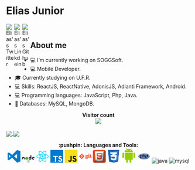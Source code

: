 # Elias Junior

<a href="https://twitter.com/ninojuniornino">
  <img align="left" alt="Elias's Twitter" width="22px" src="https://cdn.jsdelivr.net/npm/simple-icons@v3/icons/twitter.svg" />
</a>

<a href="https://www.linkedin.com/in/elias-junior-9b1191164">
  <img align="left" alt="Elias's Linkdein" width="22px" src="https://cdn.jsdelivr.net/npm/simple-icons@v3/icons/linkedin.svg" />
</a>

<a href="https://github.com/EliasJuniorNino">
  <img align="left" alt="Elias's Github" width="22px" src="https://cdn.jsdelivr.net/npm/simple-icons@v3/icons/github.svg" />
</a>

<br>

## About me

- 💻 I’m currently working on SOGGSoft.
- 💻 Mobile Developer.
- 🎓 Currently studying on U.F.R.
- 💻 Skills: ReactJS, ReactNative, AdonisJS, Adianti Framework, Android.
- 💻 Programming languages: JavaScript, Php, Java.
- 💾 Databases: MySQL, MongoDB.

<p align="center"> 
  <b>Visitor count</b><br>
  <img src="https://profile-counter.glitch.me/SilvaTs/count.svg" />
</p>


<a href="https://github.com/EliasJuniorNino">
  <img align="center" src="https://github-readme-stats.vercel.app/api/top-langs/?username=EliasJuniorNino&layout=compact" />
</a>

<a href="https://wakatime.com/@EliasJuniorNino">
  <img align="center" src="https://github-readme-stats.vercel.app/api/wakatime?username=EliasJuniorNino" />
</a>

<br>

<p align="center">
  <b>:pushpin: Languages and Tools: </b>
  
  <br />
  
  <span title="Vs Code">
    <img alt="Vs Code" width="35px" src="https://raw.githubusercontent.com/SilvaTs/SilvaTs/master/icons/vs-code.svg"/>
  </span>
  
  <span title="NodeJS">
    <img alt="NodeJS" width="35px" src="https://raw.githubusercontent.com/SilvaTs/SilvaTs/master/icons/nodejs.svg"/>
  </span>
  
  <span title="React">
    <img alt="React" width="35px" src="https://raw.githubusercontent.com/SilvaTs/SilvaTs/master/icons/react.svg"/>
  </span>
  
  <span title="Typescript">
    <img alt="Typescript" width="35px" src="https://raw.githubusercontent.com/SilvaTs/SilvaTs/master/icons/typescript.svg"/>
  </span>
  
  <span title="Javascript">
    <img alt="Javascript" width="35px" src="https://raw.githubusercontent.com/SilvaTs/SilvaTs/master/icons/javascript.svg"/>
  </span>
  
  <span title="Git">
    <img alt="Git" width="35px" src="https://raw.githubusercontent.com/SilvaTs/SilvaTs/master/icons/git.svg"/>
  </span>
  
  <span title="HTML">
    <img alt="HTML" width="35px" src="https://raw.githubusercontent.com/SilvaTs/SilvaTs/master/icons/html.svg"/>
  </span>
  
  <span title="CSS">
    <img alt="CSS" width="35px" src="https://raw.githubusercontent.com/SilvaTs/SilvaTs/master/icons/css.svg"/>
  </span>
  
  <span title="Android">
    <img alt="Android" width="40px" src="https://raw.githubusercontent.com/SilvaTs/SilvaTs/master/icons/android.svg"/>
  </span>

  <span title="Php">
    <img alt="Php" width="35px" src="https://raw.githubusercontent.com/SilvaTs/SilvaTs/master/icons/php.svg"/>
  </span>

  <span title="Java">
    <img src="https://devicons.github.io/devicon/devicon.git/icons/java/java-original-wordmark.svg" alt="java" width="45px" height="45px"/> 
  </span>
  
  <span title="MySQL">
    <img  src="https://devicons.github.io/devicon/devicon.git/icons/mysql/mysql-original-wordmark.svg" alt="mysql" width="45px" height="45px"/>
  </span>

<p/>

